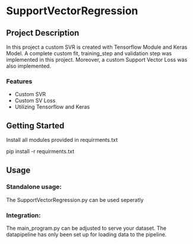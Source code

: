 
# SupportVectorRegression

## Project Description
In this project a custom SVR is created with Tensorflow Module and Keras Model. A complete custom fit, training_step and validation step was implemented in this project.
Moreover, a custom Support Vector Loss was also implemented.

### Features
* Custom SVR
* Custom SV Loss
* Utilizing Tensorflow and Keras

## Getting Started

Install all modules provided in requirments.txt

pip install -r requirments.txt

## Usage

### Standalone usage:
The SupportVectorRegression.py can be used seperatly

### Integration:
The main_program.py can be adjusted to serve your dataset. The datapipeline has only been set up for loading data to the pipeline.

